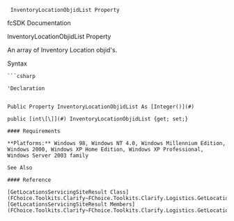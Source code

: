 ﻿     InventoryLocationObjidList Property                                                   

fcSDK Documentation

InventoryLocationObjidList Property

An array of Inventory Location objid's.

Syntax

```vbnet
```csharp

'Declaration
 

Public Property InventoryLocationObjidList As [Integer()](#)

public [int\[\]](#) InventoryLocationObjidList {get; set;}

#### Requirements

**Platforms:** Windows 98, Windows NT 4.0, Windows Millennium Edition, Windows 2000, Windows XP Home Edition, Windows XP Professional, Windows Server 2003 family

See Also

#### Reference

[GetLocationsServicingSiteResult Class](FChoice.Toolkits.Clarify~FChoice.Toolkits.Clarify.Logistics.GetLocationsServicingSiteResult.md)  
[GetLocationsServicingSiteResult Members](FChoice.Toolkits.Clarify~FChoice.Toolkits.Clarify.Logistics.GetLocationsServicingSiteResult_members.md)
